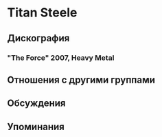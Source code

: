 # Titan Steele



## Дискография

### "The Force" 2007, Heavy Metal




## Отношения с другими группами


## Обсуждения


## Упоминания


